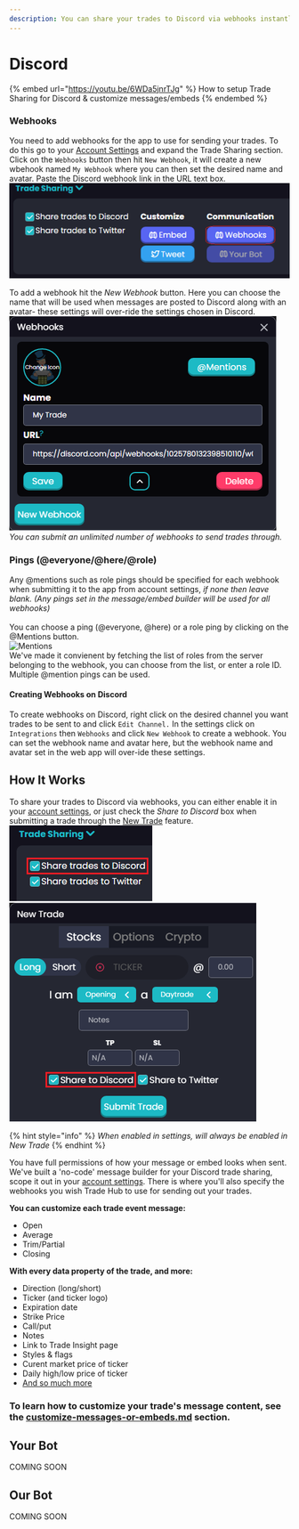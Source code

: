 ```yaml
---
description: You can share your trades to Discord via webhooks instantly
---
```


# Discord

{% embed url="https://youtu.be/6WDa5jnrTJg" %}
How to setup Trade Sharing for Discord & customize messages/embeds
{% endembed %}

### Webhooks

You need to add webhooks for the app to use for sending your trades. To do this go to your [Account Settings](https://thetradehub.net/settings) and expand the Trade Sharing section. Click on the `Webhooks` button then hit `New Webhook`, it will create a new wbehook named `My Webhook` where you can then set the desired name and avatar. Paste the Discord webhook link in the URL text box.\
![](<../.gitbook/assets/image (189).png>)

To add a webhook hit the _New Webhook_ button. Here you can choose the name that will be used when messages are posted to Discord along with an avatar- these settings will over-ride the settings chosen in Discord.\
![](<../.gitbook/assets/image (175).png>)\
_You can submit an unlimited number of webhooks to send trades through._

### Pings (@everyone/@here/@role)

Any @mentions such as role pings should be specified for each webhook when submitting it to the app from account settings, _if none then leave blank. (Any pings set in the message/embed builder will be used for all webhooks)_\
\
You can choose a ping (@everyone, @here) or a role ping by clicking on the @Mentions button. \
![Mentions](https://i.imgur.com/8TdBdpx.png)\
We've made it convienent by fetching the list of roles from the server belonging to the webhook, you can choose from the list, or enter a role ID. Multiple @mention pings can be used.

#### Creating Webhooks on Discord

To create webhooks on Discord, right click on the desired channel you want trades to be sent to and click `Edit Channel.` In the settings click on `Integrations` then `Webhooks` and click `New Webhook` to create a webhook. You can set the webhook name and avatar here, but the webhook name and avatar set in the web app will over-ide these settings.

## How It Works

To share your trades to Discord via webhooks, you can either enable it in your [account settings](https://thetradehub.net/settings), or just check the _Share to Discord_ box when submitting a trade through the [New Trade](https://thetradehub.net/submit) feature.\
![](<../.gitbook/assets/image (106).png>)![](<../.gitbook/assets/image (152).png>)

{% hint style="info" %}
_When enabled in settings, will always be enabled in New Trade_
{% endhint %}



You have full permissions of how your message or embed looks when sent. We've built a 'no-code' message builder for your Discord trade sharing, scope it out in your [account settings](https://thetradehub.net/settings). There is where you'll also specify the webhooks you wish Trade Hub to use for sending out your trades.

**You can customize each trade event message:**

* Open
* Average
* Trim/Partial
* Closing

**With every data property of the trade, and more:**

* Direction (long/short)
* Ticker (and ticker logo)
* Expiration date
* Strike Price
* Call/put
* Notes
* Link to Trade Insight page
* Styles & flags
* Curent market price of ticker
* Daily high/low price of ticker
* [And so much more](https://docs.thetradehub.net/trade-sharing/customize-messages-or-embeds)

### To learn how to customize your trade's message content, see the [customize-messages-or-embeds.md](customize-messages-or-embeds.md "mention") section.

## Your Bot

COMING SOON

## Our Bot

COMING SOON
